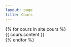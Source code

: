 ```yaml
---
layout: page
title: Cours
---
```

<div>
{% for cours in site.cours %}
  <div class="cours">
    {{ cours.content }}
  </div>
{% endfor %}
</div>
